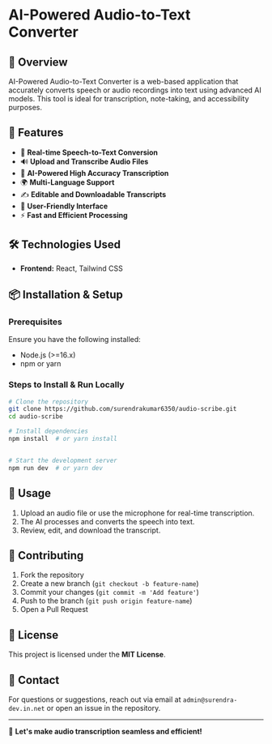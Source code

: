 
# AI-Powered Audio-to-Text Converter

## 📌 Overview
AI-Powered Audio-to-Text Converter is a web-based application that accurately converts speech or audio recordings into text using advanced AI models. This tool is ideal for transcription, note-taking, and accessibility purposes.

## 🚀 Features
- 🎤 **Real-time Speech-to-Text Conversion**
- 🔊 **Upload and Transcribe Audio Files**
- 🧠 **AI-Powered High Accuracy Transcription**
- 🌍 **Multi-Language Support**
- ✍ **Editable and Downloadable Transcripts**
- 📱 **User-Friendly Interface**
- ⚡ **Fast and Efficient Processing**

## 🛠️ Technologies Used
- **Frontend:** React, Tailwind CSS

## 📦 Installation & Setup
### Prerequisites
Ensure you have the following installed:
- Node.js (>=16.x)
- npm or yarn

### Steps to Install & Run Locally
```sh
# Clone the repository
git clone https://github.com/surendrakumar6350/audio-scribe.git
cd audio-scribe

# Install dependencies
npm install  # or yarn install


# Start the development server
npm run dev  # or yarn dev
```

## 📌 Usage
1. Upload an audio file or use the microphone for real-time transcription.
2. The AI processes and converts the speech into text.
3. Review, edit, and download the transcript.

## 🤝 Contributing
1. Fork the repository
2. Create a new branch (`git checkout -b feature-name`)
3. Commit your changes (`git commit -m 'Add feature'`)
4. Push to the branch (`git push origin feature-name`)
5. Open a Pull Request

## 📜 License
This project is licensed under the **MIT License**.

## 📧 Contact
For questions or suggestions, reach out via email at `admin@surendra-dev.in.net` or open an issue in the repository.

---
🚀 **Let's make audio transcription seamless and efficient!**

